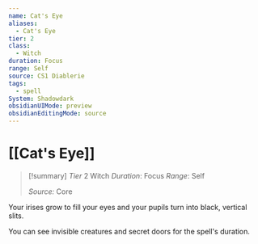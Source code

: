 ```yaml
---
name: Cat's Eye
aliases:
  - Cat's Eye
tier: 2
class:
  - Witch
duration: Focus
range: Self
source: CS1 Diablerie
tags:
  - spell
System: Shadowdark
obsidianUIMode: preview
obsidianEditingMode: source
---
```








 # [[Cat's Eye]]

>[!summary]
> *Tier* 2
> Witch
> *Duration*: Focus
> *Range*: Self
> 
> *Source:* Core

Your irises grow to fill your eyes and your pupils turn into black, vertical slits. 

You can see invisible creatures and secret doors for the spell's duration.

